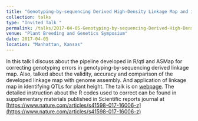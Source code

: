 ```yaml
---
title: "Genotyping-by-sequencing Derived High-Density Linkage Map and its Application to QTL Mapping of Flag Leaf Traits in Bread Wheat"
collection: talks
type: "Invited Talk "
permalink: /talks/2017-04-05-Genotyping-by-sequencing-Derived-High-Density-Linkage-Map-and-its-Application-to-QTL-Mapping-of-Flag-Leaf-Traits-in-Bread-Wheat
venue: "Plant Breeding and Genetics Symposium"
date: 2017-04-05
location: "Manhattan, Kansas"
---
```


In this talk I discuss about the pipeline developed in R/qtl and ASMap for correcting genotyping errors in genotyping-by-sequencing derived linkage map. Also, talked about the validity, accuracy and comparison of the developed linkage map with genome assembly. And application of linkage map in identifying QTLs for plant height.  The talk is on [webpage](https://www.k-state.edu/pbg/symposium2017/morning-session-ii.html). The detailed instruction about the R codes used to correct can be found in supplementary materials published in Scientific reports journal at [https://www.nature.com/articles/s41598-017-16006-z](https://www.nature.com/articles/s41598-017-16006-z)
